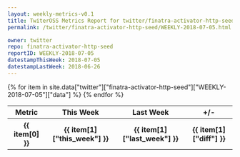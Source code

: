 ```yaml
---
layout: weekly-metrics-v0.1
title: TwiterOSS Metrics Report for twitter/finatra-activator-http-seed | WEEKLY-2018-07-05 | 2018-07-05
permalink: /twitter/finatra-activator-http-seed/WEEKLY-2018-07-05.html

owner: twitter
repo: finatra-activator-http-seed
reportID: WEEKLY-2018-07-05
datestampThisWeek: 2018-07-05
datestampLastWeek: 2018-06-26
---
```


<table style="width: 100%">
    <tr>
        <th>Metric</th>
        <th>This Week</th>
        <th>Last Week</th>
        <th>+/-</th>
    </tr>
    {% for item in site.data["twitter"]["finatra-activator-http-seed"]["WEEKLY-2018-07-05"]["data"] %}
    <tr>
        <th>{{ item[0] }}</th>
        <th>{{ item[1]["this_week"] }}</th>
        <th>{{ item[1]["last_week"] }}</th>
        <th>{{ item[1]["diff"] }}</th>
    </tr>
    {% endfor %}
</table>

